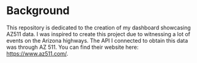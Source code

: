 # Background
This repository is dedicated to the creation of my dashboard showcasing AZ511 data. I was inspired to create this project due to witnessing a lot of events on the Arizona highways. The API I connected to obtain this data was through AZ 511. You can find their website here: https://www.az511.com/. 
